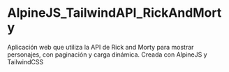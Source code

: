 # AlpineJS_TailwindAPI_RickAndMorty
Aplicación web que utiliza la API de Rick and Morty para mostrar personajes, con paginación y carga dinámica. Creada con AlpineJS y TailwindCSS
